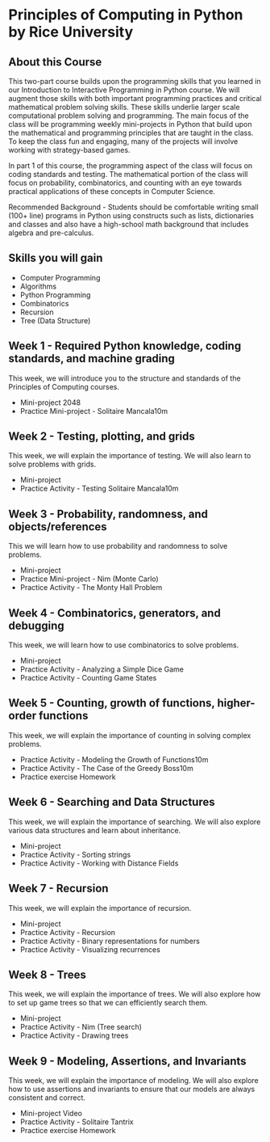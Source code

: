 [](https://github.com/balakirevs/Principles-of-Computing/blob/master/Week-0/hw-0.txt)

# Principles of Computing in Python by Rice University

## About this Course

This two-part course builds upon the programming skills that you learned in our Introduction to Interactive Programming in Python course.  We will augment those skills with both important programming practices and critical mathematical problem solving skills.  These skills underlie larger scale computational problem solving and programming. The main focus of the class will be programming weekly mini-projects in Python that build upon the mathematical and programming principles that are taught in the class. To keep the class fun and engaging, many of the projects will involve working with strategy-based games.

In part 1 of this course, the programming aspect of the class will focus on coding standards and testing.  The mathematical portion of the class will focus on probability, combinatorics, and counting with an eye towards practical applications of these concepts in Computer Science.  

Recommended Background - Students should be comfortable writing small (100+ line) programs in Python using constructs such as lists, dictionaries and classes and also have a high-school math background that includes algebra and pre-calculus.

## Skills you will gain
- Computer Programming
- Algorithms
- Python Programming
- Combinatorics
- Recursion
- Tree (Data Structure)

## Week 1 - Required Python knowledge, coding standards, and machine grading

This week, we will introduce you to the structure and standards of the Principles of Computing courses.

- Mini-project 2048
- Practice Mini-project - Solitaire Mancala10m


## Week 2 - Testing, plotting, and grids

This week, we will explain the importance of testing. We will also learn to solve problems with grids.

- Mini-project
- Practice Activity - Testing Solitaire Mancala10m

## Week 3 - Probability, randomness, and objects/references

This we will learn how to use probability and randomness to solve problems.

- Mini-project
- Practice Mini-project - Nim (Monte Carlo)
- Practice Activity - The Monty Hall Problem

## Week 4 - Combinatorics, generators, and debugging

This week, we will learn how to use combinatorics to solve problems.

- Mini-project
- Practice Activity - Analyzing a Simple Dice Game
- Practice Activity - Counting Game States


## Week 5 - Counting, growth of functions, higher-order functions

This week, we will explain the importance of counting in solving complex problems.

- Practice Activity - Modeling the Growth of Functions10m
- Practice Activity - The Case of the Greedy Boss10m
- Practice exercise Homework

## Week 6 - Searching and Data Structures

This week, we will explain the importance of searching. We will also explore various data structures and learn about inheritance.

- Mini-project
- Practice Activity - Sorting strings
- Practice Activity - Working with Distance Fields

## Week 7 - Recursion

This week, we will explain the importance of recursion.

- Mini-project
- Practice Activity - Recursion
- Practice Activity - Binary representations for numbers
- Practice Activity - Visualizing recurrences

## Week 8 - Trees

This week, we will explain the importance of trees. We will also explore how to set up game trees so that we can efficiently search them.

- Mini-project 
- Practice Activity - Nim (Tree search)
- Practice Activity - Drawing trees

## Week 9 - Modeling, Assertions, and Invariants

This week, we will explain the importance of modeling. We will also explore how to use assertions and invariants to ensure that our models are always consistent and correct.

- Mini-project Video
- Practice Activity - Solitaire Tantrix
- Practice exercise Homework